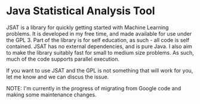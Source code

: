 # Java Statistical Analysis Tool

JSAT is a library for quickly getting started with Machine Learning problems. It is developed in my free time, and made available for use under the GPL 3. Part of the library is for self education, as such - all code is self contained. JSAT has no external dependencies, and is pure Java. I also aim to make the library suitably fast for small to medium size problems. As such, much of the code supports parallel execution.

If you want to use JSAT and the GPL is not something that will work for you, let me know and we can discus the issue.

NOTE: I'm currently in the progress of migrating from Google code and making some maintenance changes. 
